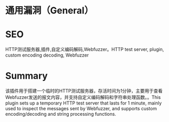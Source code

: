 # 通用漏洞（General）
# SEO
HTTP测试服务器,插件,自定义编码解码,Webfuzzer。HTTP test server, plugin, custom encoding decoding, Webfuzzer
# Summary
该插件用于搭建一个临时的HTTP测试服务器，存活时间为1分钟，主要用于查看Webfuzzer发送的报文内容，并支持自定义编码解码和字符串处理函数。。This plugin sets up a temporary HTTP test server that lasts for 1 minute, mainly used to inspect the messages sent by Webfuzzer, and supports custom encoding/decoding and string processing functions.
